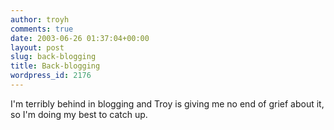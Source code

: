 ```yaml
---
author: troyh
comments: true
date: 2003-06-26 01:37:04+00:00
layout: post
slug: back-blogging
title: Back-blogging
wordpress_id: 2176
---
```


I'm terribly behind in blogging and Troy is giving me no end of grief about it, so I'm doing my best to catch up.
